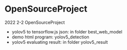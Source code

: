 # OpenSourceProject
2022 2-2 OpenSourceProject
* yolov5 to tensorflow.js json: in folder best_web_model
* demo html program: yolov5_detection
* yolov5 evaluating result: in folder yolov5_result
